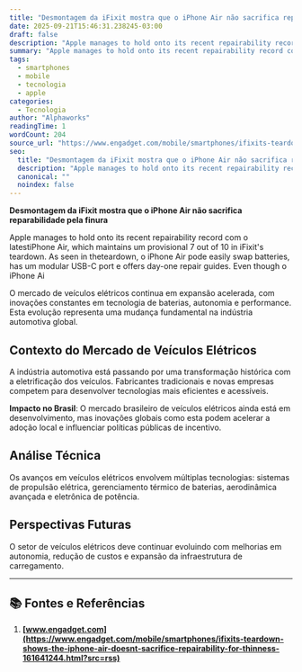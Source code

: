 ```yaml
---
title: "Desmontagem da iFixit mostra que o iPhone Air não sacrifica reparabilidade pela finura"
date: 2025-09-21T15:46:31.238245-03:00
draft: false
description: "Apple manages to hold onto its recent repairability record com o latestiPhone Air, which maintains um provisional 7 out of 10 in iFixit's teardown. As seen i..."
summary: "Apple manages to hold onto its recent repairability record com o latestiPhone Air, which maintains um provisional 7 out of 10 in iFixit's teardown. As seen i..."
tags:
  - smartphones
  - mobile
  - tecnologia
  - apple
categories:
  - Tecnologia
author: "Alphaworks"
readingTime: 1
wordCount: 204
source_url: "https://www.engadget.com/mobile/smartphones/ifixits-teardown-shows-the-iphone-air-doesnt-sacrifice-repairability-for-thinness-161641244.html?src=rss"
seo:
  title: "Desmontagem da iFixit mostra que o iPhone Air não sacrifica reparabilidade pela finura"
  description: "Apple manages to hold onto its recent repairability record com o latestiPhone Air, which maintains um provisional 7 out of 10 in iFixit's teardown. As seen i..."
  canonical: ""
  noindex: false
---
```


**Desmontagem da iFixit mostra que o iPhone Air não sacrifica reparabilidade pela finura**

Apple manages to hold onto its recent repairability record com o latestiPhone Air, which maintains um provisional 7 out of 10 in iFixit's teardown. As seen in theteardown, o iPhone Air pode easily swap batteries, has um modular USB-C port e offers day-one repair guides. Even though o iPhone Ai

O mercado de veículos elétricos continua em expansão acelerada, com inovações constantes em tecnologia de baterias, autonomia e performance. Esta evolução representa uma mudança fundamental na indústria automotiva global.

## Contexto do Mercado de Veículos Elétricos

A indústria automotiva está passando por uma transformação histórica com a eletrificação dos veículos. Fabricantes tradicionais e novas empresas competem para desenvolver tecnologias mais eficientes e acessíveis.

**Impacto no Brasil**: O mercado brasileiro de veículos elétricos ainda está em desenvolvimento, mas inovações globais como esta podem acelerar a adoção local e influenciar políticas públicas de incentivo.

## Análise Técnica

Os avanços em veículos elétricos envolvem múltiplas tecnologias: sistemas de propulsão elétrica, gerenciamento térmico de baterias, aerodinâmica avançada e eletrônica de potência.

## Perspectivas Futuras

O setor de veículos elétricos deve continuar evoluindo com melhorias em autonomia, redução de custos e expansão da infraestrutura de carregamento.

---

## 📚 Fontes e Referências

1. **[www.engadget.com](https://www.engadget.com/mobile/smartphones/ifixits-teardown-shows-the-iphone-air-doesnt-sacrifice-repairability-for-thinness-161641244.html?src=rss)**
